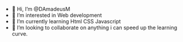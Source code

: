 - 👋 Hi, I’m @DAmadeusM
- 👀 I’m interested in Web development 
- 🌱 I’m currently learning Html CSS Javascript
- 💞️ I’m looking to collaborate on anything i can speed up the learning curve.
